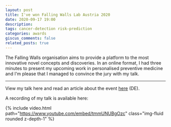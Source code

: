 ```yaml
---
layout: post
title: I've won Falling Walls Lab Austria 2020
date: 2020-09-17 19:00
description: 
tags: cancer-detection risk-prediction
categories: awards
giscus_comments: false
related_posts: true
---
```


The Falling Walls organisation aims to provide a platform to the most innovative novel concepts and discoveries. In an online format, I had three minutes to present my upcoming work in personalised preventive medicine and I'm please that I managed to convince the jury with my talk.

***

View my talk here and read an article about the event <a href="https://www.uibk.ac.at/newsroom/falling-walls-lab-chiara-herzog-gewinnt-wissenschaftswettbewerb.html.de" target="_blank">here</a> (DE).

A recording of my talk is available here:

{% include video.html path="https://www.youtube.com/embed/tmmUNUBgOzc" class="img-fluid rounded z-depth-1" %}